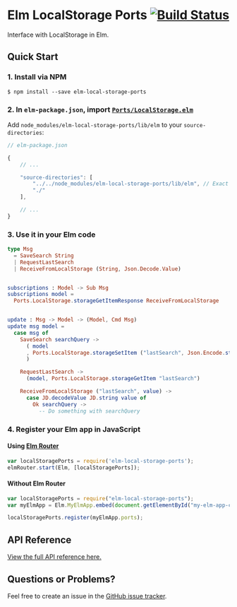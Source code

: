 # Elm LocalStorage Ports [![Build Status](https://travis-ci.org/paulstatezny/elm-local-storage-ports.svg?branch=master)](https://travis-ci.org/paulstatezny/elm-local-storage-ports)

Interface with LocalStorage in Elm.

## Quick Start

### 1. Install via NPM

```
$ npm install --save elm-local-storage-ports
```

### 2. In `elm-package.json`, import [`Ports/LocalStorage.elm`](lib/elm/Ports/LocalStorage.elm)

Add `node_modules/elm-local-storage-ports/lib/elm` to your `source-directories`:

```js
// elm-package.json

{
    // ...

    "source-directories": [
        "../../node_modules/elm-local-storage-ports/lib/elm", // Exact path to node_modules may be different for you
        "./"
    ],

    // ...
}
```

### 3. Use it in your Elm code

```elm
type Msg
  = SaveSearch String
  | RequestLastSearch
  | ReceiveFromLocalStorage (String, Json.Decode.Value)


subscriptions : Model -> Sub Msg
subscriptions model =
  Ports.LocalStorage.storageGetItemResponse ReceiveFromLocalStorage


update : Msg -> Model -> (Model, Cmd Msg)
update msg model =
  case msg of
    SaveSearch searchQuery ->
      ( model
      , Ports.LocalStorage.storageSetItem ("lastSearch", Json.Encode.string searchQuery)
      )

    RequestLastSearch ->
      (model, Ports.LocalStorage.storageGetItem "lastSearch")

    ReceiveFromLocalStorage ("lastSearch", value) ->
      case JD.decodeValue JD.string value of
        Ok searchQuery ->
          -- Do something with searchQuery
```

### 4. Register your Elm app in JavaScript

#### Using [Elm Router](https://github.com/paulstatezny/elm-router)

```javascript
var localStoragePorts = require('elm-local-storage-ports');
elmRouter.start(Elm, [localStoragePorts]);
```

#### Without Elm Router

```javascript
var localStoragePorts = require("elm-local-storage-ports");
var myElmApp = Elm.MyElmApp.embed(document.getElementById("my-elm-app-container"));

localStoragePorts.register(myElmApp.ports);
```

## API Reference

[View the full API reference here.](./API.md)

## Questions or Problems?

Feel free to create an issue in the [GitHub issue tracker](https://github.com/paulstatezny/elm-local-storage-ports/issues).
